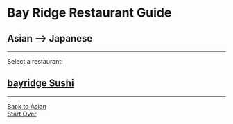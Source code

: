 # Bay Ridge Restaurant Guide
## Asian --> Japanese
---
Select a restaurant:
## [bayridge Sushi](http://www.brsushi.com/)
---
[Back to Asian](asian.md)  
[Start Over](../home.md)